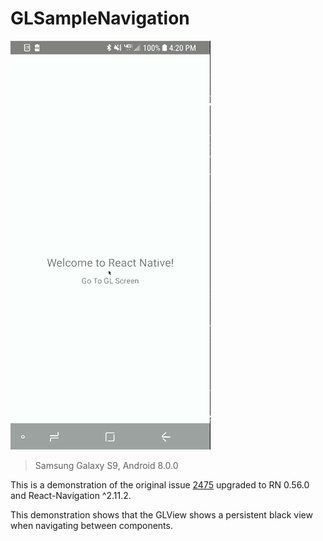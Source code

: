 # GLSampleNavigation

![NavigateDemo](NavigateDemo.gif)

> Samsung Galaxy S9, Android 8.0.0

This is a demonstration of the original issue [2475](https://github.com/react-navigation/react-navigation/issues/2475)
upgraded to RN 0.56.0 and React-Navigation ^2.11.2.

This demonstration shows that the GLView shows a persistent black view when navigating between components.